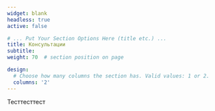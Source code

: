 ```yaml
---
widget: blank
headless: true
active: false

# ... Put Your Section Options Here (title etc.) ...
title: Консультации
subtitle:
weight: 70  # section position on page

design:
  # Choose how many columns the section has. Valid values: 1 or 2.
  columns: '2'
---
```




Тесттесттест